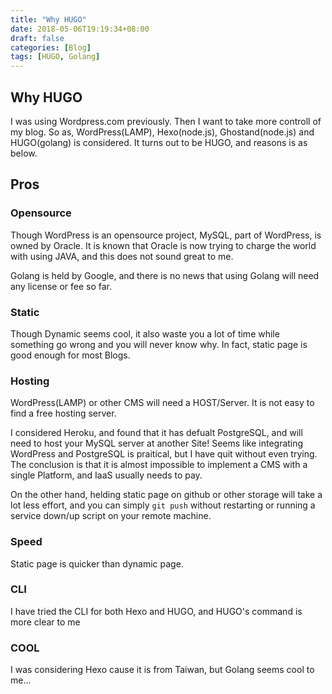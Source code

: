 ```yaml
---
title: "Why HUGO"
date: 2018-05-06T19:19:34+08:00
draft: false
categories: [Blog]
tags: [HUGO, Golang]
---
```

<h2>Why HUGO</h2>
I was using Wordpress.com previously. Then I want to take more controll of my blog.
So as, WordPress(LAMP), Hexo(node.js), Ghostand(node.js) and HUGO(golang) is considered. It turns out to be HUGO, and reasons is as below.
<h2>Pros</h2>
<h3>Opensource</h3>
Though WordPress is an opensource project, MySQL, part of WordPress, is owned by Oracle. It is known that Oracle is now trying to charge the world with using JAVA, and this does not sound great to me.

Golang is held by Google, and there is no news that using Golang will need any license or fee so far.

<h3>Static</h3>
Though Dynamic seems cool, it also waste you a lot of time while something go wrong and you will never know why. In fact, static page is good enough for most Blogs.

<h3>Hosting</h3>
WordPress(LAMP) or other CMS will need a HOST/Server. It is not easy to find a free hosting server.

I considered Heroku, and found that it has defualt PostgreSQL, and will need to host your MySQL server at another Site! Seems like integrating WordPress and PostgreSQL is praitical, but I have quit without even trying. The conclusion is that it is almost impossible to implement a CMS with a single Platform, and IaaS usually needs to pay.

On the other hand, helding static page on github or other storage will take a lot less effort, and you can simply <code>git push</code> without restarting or running a service down/up script on your remote machine.

<h3>Speed</h3>
Static page is quicker than dynamic page.

<h3>CLI</h3>
I have tried the CLI for both Hexo and HUGO, and HUGO's command is more clear to me

<h3>COOL</h3>
I was considering Hexo cause it is from Taiwan, but Golang seems cool to me...


